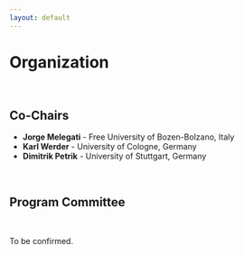 ```yaml
---
layout: default
---
```


# Organization #

&nbsp;  

## Co-Chairs ##
  
- **Jorge Melegati**  - Free University of Bozen-Bolzano, Italy
- **Karl Werder**     - University of Cologne, Germany
- **Dimitrik Petrik** - University of Stuttgart, Germany


&nbsp;  

## Program Committee

&nbsp;  

To be confirmed.